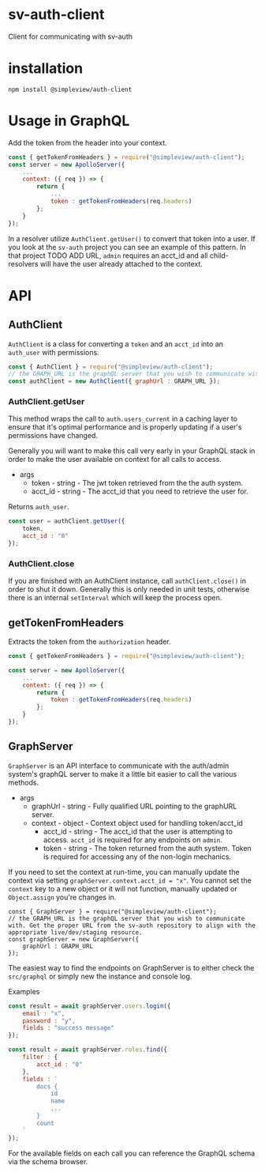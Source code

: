 # sv-auth-client
Client for communicating with sv-auth

# installation

```
npm install @simpleview/auth-client
```

# Usage in GraphQL

Add the token from the header into your context.
```js
const { getTokenFromHeaders } = require("@simpleview/auth-client");
const server = new ApolloServer({
	...
	context: ({ req }) => {
		return {
			...
			token : getTokenFromHeaders(req.headers)
		};
	}
});
```

In a resolver utilize `AuthClient.getUser()` to convert that token into a user. If you look at the `sv-auth` project you can see an example of this pattern. In that project TODO ADD URL, `admin` requires an acct_id and all child-resolvers will have the user already attached to the context.

# API

## AuthClient

`AuthClient` is a class for converting a `token` and an `acct_id` into an `auth_user` with permissions.

```js
const { AuthClient } = require("@simpleview/auth-client");
// the GRAPH_URL is the graphQL server that you wish to communicate with. Get the proper URL from the sv-auth repository to align with the appropriate live/dev/staging resource.
const authClient = new AuthClient({ graphUrl : GRAPH_URL });
```

### AuthClient.getUser

This method wraps the call to `auth.users_current` in a caching layer to ensure that it's optimal performance and is properly updating if a user's permissions have changed.

Generally you will want to make this call very early in your GraphQL stack in order to make the user available on context for all calls to access.

* args
	* token - string - The jwt token retrieved from the the auth system.
	* acct_id - string - The acct_id that you need to retrieve the user for.

Returns `auth_user`.

```js
const user = authClient.getUser({
	token,
	acct_id : "0"
});
```

### AuthClient.close

If you are finished with an AuthClient instance, call `authClient.close()` in order to shut it down. Generally this is only needed in unit tests, otherwise there is an internal `setInterval` which will keep the process open.

## getTokenFromHeaders

Extracts the token from the `authorization` header.

```js
const { getTokenFromHeaders } = require("@simpleview/auth-client");

const server = new ApolloServer({
	...
	context: ({ req }) => {
		return {
			token : getTokenFromHeaders(req.headers)
		};
	}
});
```

## GraphServer

`GraphServer` is an API interface to communicate with the auth/admin system's graphQL server to make it a little bit easier to call the various methods.


* args
	* graphUrl - string - Fully qualified URL pointing to the graphURL server.
	* context - object - Context object used for handling token/acct_id
		* acct_id - string - The acct_id that the user is attempting to access. `acct_id` is required for any endpoints on `admin`.
		* token - string - The token returned from the auth system. Token is required for accessing any of the non-login mechanics.

If you need to set the context at run-time, you can manually update the context via setting `graphServer.context.acct_id = "x"`. You cannot set the `context` key to a new object or it will not function, manually updated or `Object.assign` you're changes in.

```
const { GraphServer } = require("@simpleview/auth-client");
// the GRAPH_URL is the graphQL server that you wish to communicate with. Get the proper URL from the sv-auth repository to align with the appropriate live/dev/staging resource.
const graphServer = new GraphServer({
	graphUrl : GRAPH_URL
});
```

The easiest way to find the endpoints on GraphServer is to either check the `src/graphql` or simply new the instance and console log.

Examples

```js
const result = await graphServer.users.login({
	email : "x",
	password : "y",
	fields : "success message"
});

const result = await graphServer.roles.find({
	filter : {
		acct_id : "0"
	},
	fields : `
		docs {
			id
			name
			...
		}
		count
	`
});
```

For the available fields on each call you can reference the GraphQL schema via the schema browser.